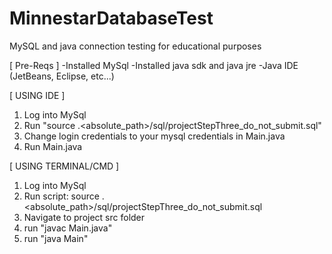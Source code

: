 # MinnestarDatabaseTest
MySQL and java connection testing for educational purposes

[ Pre-Reqs ]
-Installed MySql 
-Installed java sdk and java jre 
-Java IDE (JetBeans, Eclipse, etc...)

[ USING IDE ]
1. Log into MySql
2. Run "source .<absolute_path>/sql/projectStepThree_do_not_submit.sql"
3. Change login credentials to your mysql credentials in Main.java
4. Run Main.java

[ USING TERMINAL/CMD ]
1. Log into MySql
2. Run script: source .<absolute_path>/sql/projectStepThree_do_not_submit.sql
3. Navigate to project src folder
4. run "javac Main.java"
5. run "java Main"
